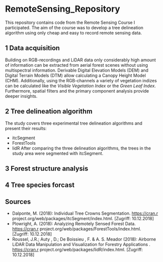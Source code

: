 # RemoteSensing_Repository
 This repository contains code from the Remote Sensing Course I participated. The aim of the course was to develop a tree delineation algorithm using only cheap and easy to record  remote sensing data.

## 1 Data acquisition
 Building on RGB-recordings and LiDAR data only considerably high amount of information can be extracted from aerial forest scenes without using multispectral information. Derivable Digital Elevation Models (DEM) and Digital Terrain Models (DTM) allow calculating a Canopy Height Model (CHM). Additionally, using the RGB-channels a variety of vegetation indizes can be calculated like the *Visible Vegetation Index* or the *Green Leaf Index*. Furthermore, spatial filters and the primary component analysis provide deeper insights. 

## 2 Tree delineation algorithm
 The study covers three experimental tree delineation algorithms and present their results:
  - itcSegment
  - ForestTools
  - lidR
 After comparing the three delineation algorithms, the trees in the study area were segmented with itcSegment. 
## 3 Forest structure analysis

## 4 Tree species forcast

## Sources
 - Dalponte, M. (2018): Individual Tree Crowns Segmentation. https://cran.r project.org/web/packages/itcSegment/index.html. [Zugriff: 10.12.2018]
 - Plowright, A. (2018): Analyzing Remotely Sensed Forest Data. https://cran.r project.org/web/packages/ForestTools/index.html. [Zugriff: 10.12.2018]
 - Roussel, J.R.; Auty , D.; De Boissieu , F. & A. S. Meador (2018): Airborne LiDAR Data Manipulation and Visualization for Forestry Applications . https://cran.r project.org/web/packages/lidR/index.html. [Zugriff: 10.12.2018]
